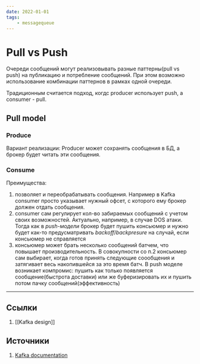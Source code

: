 ```yaml
---
date: 2022-01-01
tags:
    - messagequeue
---
```

# Pull vs Push

Очереди сообщений могут реализовывать разные паттерны(pull vs push) на публикацию и потребление сообщений. При этом возможно использование комбинации паттернов в рамках одной очереди.

Традиционным считается подход, когдс producer использует push, а consumer - pull.

## Pull model

### Produce

Вариант реализации: Producer может сохранять сообщения в БД, а брокер будет читать эти сообщения.

### Consume

Преимущества:

1. позволяет и переобрабатывать сообщения. Например в Kafka consumer просто указывает нужный офсет, с которого ему брокер должен отдать сообщения.
1. consumer сам регулирует кол-во забираемых сообщений с учетом своих возможностей. Актуально, например, в случае DOS атаки. Тогда как в *push-модели* брокер будет пушить консьюмер и нужно будет как-то предусматривать *backoff*/*backpresure* на случай, если консьюмер не справляется
1. консьюмер может брать несколько сообщений батчем, что повышает производительность. В совокупности со п.2 консьюмер сам выбирает, когда готов принять следующие соообщения и затягивает весь накопившейся за это время батч. В push моделе возникает компромис: пушить как только появляется сообщение(быстрота доставки) или же буферизировать их и пушить потом пачку сообщений(эффективность)

---

## Ссылки

1. [[Kafka design]]

## Источники

1. [Kafka documentation](https://kafka.apache.org/documentation/#design)
